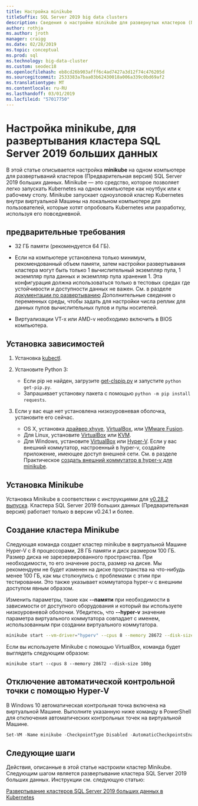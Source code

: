 ```yaml
---
title: Настройка minikube
titleSuffix: SQL Server 2019 big data clusters
description: Сведения о настройке minikube для развернутых кластеров (Предварительная версия) SQL Server 2019 больших данных на одном компьютере.
author: rothja
ms.author: jroth
manager: craigg
ms.date: 02/28/2019
ms.topic: conceptual
ms.prod: sql
ms.technology: big-data-cluster
ms.custom: seodec18
ms.openlocfilehash: eb8cd26b903afff6c4ad7427a3d12f74c476205d
ms.sourcegitcommit: 2533383a7baa03b62430018a006a339c0bd69af2
ms.translationtype: MT
ms.contentlocale: ru-RU
ms.lasthandoff: 03/01/2019
ms.locfileid: "57017750"
---
```

# <a name="configure-minikube-for-sql-server-2019-big-data-cluster-deployments"></a>Настройка minikube, для развертывания кластера SQL Server 2019 больших данных

В этой статье описывается настройка **minikube** на одном компьютере для развертываний кластеров (Предварительная версия) SQL Server 2019 больших данных. Minikube — это средство, которое позволяет легко запускать Kubernetes на одном компьютере как ноутбук или к рабочему столу. Minikube запускает одноузловой кластер Kubernetes внутри виртуальной Машины на локальном компьютере для пользователей, которые хотят опробовать Kubernetes или разработку, используя его повседневной. 

## <a name="prerequisites"></a>предварительные требования

- 32 ГБ памяти (рекомендуется 64 ГБ).

- Если на компьютере установлена только минимум, рекомендованный объем памяти, затем настройки развертывания кластера могут быть только 1 вычислительный экземпляр пула, 1 экземпляр пула данных и экземпляр пула хранения 1. Эта конфигурация должна использоваться только в тестовых средах где устойчивости и доступности данных не важен. См. в разделе [документации по развертыванию](deployment-guidance.md#env) Дополнительные сведения о переменных среды, чтобы задать для настройки числа реплик для данных пулов вычислительных пулов и пулы носителей.

- Виртуализации VT-x или AMD-v необходимо включить в BIOS компьютера.

## <a name="install-dependencies"></a>Установка зависимостей

1. Установка [kubectl](https://kubernetes.io/docs/tasks/tools/install-kubectl/).

1. Установите Python 3:
   - Если pip не найден, загрузите [get-clspip.py](https://bootstrap.pypa.io/get-pip.py) и запустите `python get-pip.py`.
   - Запрашивает установку пакета с помощью `python -m pip install requests`.

1. Если у вас еще нет установлена низкоуровневая оболочка, установите его сейчас.
   - OS X, установка [драйвер xhyve](https://git.k8s.io/minikube/docs/drivers.md), [VirtualBox](https://www.virtualbox.org/wiki/Downloads), или [VMware Fusion](https://www.vmware.com/products/fusion).
   - Для Linux, установите [VirtualBox](https://www.virtualbox.org/wiki/Downloads) или [KVM](https://www.linux-kvm.org/).
   - Для Windows, установите [VirtualBox](https://www.virtualbox.org/wiki/Downloads) или [Hyper-V](https://msdn.microsoft.com/virtualization/hyperv_on_windows/quick_start/walkthrough_install). Если у вас внешний коммутатор, настроенный в hyper-v, создайте приложение, имеющее доступ внешней сети.  См. в разделе Практическое [создать внешний коммутатор в hyper-v для minikube](https://blogs.msdn.microsoft.com/wasimbloch/2017/01/23/setting-up-kubernetes-on-windows10-laptop-with-minikube/).

## <a name="install-minikube"></a>Установка Minikube

Установка Minikube в соответствии с инструкциями для [v0.28.2 выпуска](https://github.com/kubernetes/minikube/releases/tag/v0.28.2). Кластера SQL Server 2019 больших данных (Предварительная версия) работает только в версии v0.24.1 и более.

## <a name="create-a-minikube-cluster"></a>Создание кластера Minikube

Следующая команда создает кластер minikube в виртуальной Машине Hyper-V с 8 процессорами, 28 ГБ памяти и диск размером 100 ГБ. Размер диска не зарезервированного пространства.  При необходимости, то его значение роста, размер на диске.  Мы рекомендуем не будет изменен на диске пространства на что-нибудь менее 100 ГБ, как мы столкнулись с проблемами с этим при тестировании. Это также указывает коммутатора hyper-v с внешним доступом явным образом.

Изменить параметры, такие как **--памяти** при необходимости в зависимости от доступного оборудования и который вы используете низкоуровневой оболочки.  Убедитесь, что **--hyper-v** значение параметра виртуального коммутатора совпадает с именем, использованным при создании виртуального коммутатора.

```bash
minikube start --vm-driver="hyperv" --cpus 8 --memory 28672 --disk-size 100g --hyperv-virtual-switch "External"
```

Если вы используете Minikube с помощью VirtualBox, команда будет выглядеть следующим образом:

```base
minikube start --cpus 8 --memory 28672 --disk-size 100g
```

## <a name="disable-automatic-checkpoint-with-hyper-v"></a>Отключение автоматической контрольной точки с помощью Hyper-V

В Windows 10 автоматическая контрольная точка включена на виртуальной Машине. Выполните указанную ниже команду в PowerShell для отключения автоматических контрольных точек на виртуальной Машине.

```PowerShell
Set-VM -Name minikube -CheckpointType Disabled -AutomaticCheckpointsEnabled $false
```

## <a name="next-steps"></a>Следующие шаги

Действия, описанные в этой статье настроили кластер Minikube. Следующим шагом является развертывание кластера SQL Server 2019 больших данных. Инструкции см. следующую статью:

[Развертывание кластеров SQL Server 2019 больших данных в Kubernetes](deployment-guidance.md#deploy)
